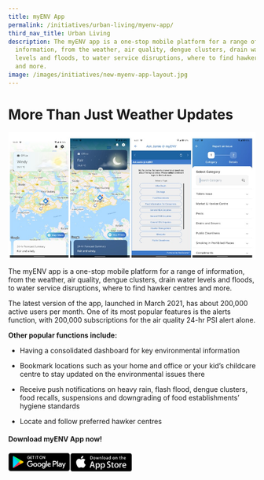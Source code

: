 ```yaml
---
title: myENV App
permalink: /initiatives/urban-living/myenv-app/
third_nav_title: Urban Living
description: The myENV app is a one-stop mobile platform for a range of
  information, from the weather, air quality, dengue clusters, drain water
  levels and floods, to water service disruptions, where to find hawker centres
  and more.
image: /images/initiatives/new-myenv-app-layout.jpg
---
```


# More Than Just Weather Updates

![Alt text for image on Isomer site](/images/initiatives/new-myenv-app-layout.jpg)


The myENV app is a one-stop mobile platform for a range of information, from the weather, air quality, dengue clusters, drain water levels and floods, to water service disruptions, where to find hawker centres and more.

The latest version of the app, launched in March 2021, has about 200,000 active users per month. One of its most popular features is the alerts function, with 200,000 subscriptions for the air quality 24-hr PSI alert alone.  

**Other popular functions include:**

* Having a consolidated dashboard for key environmental information

* Bookmark locations such as your home and office or your kid’s childcare centre to stay updated on the environmental issues there 
 
* Receive push notifications on heavy rain, flash flood, dengue clusters, food recalls, suspensions and downgrading of food establishments’ hygiene standards 
 
* Locate and follow preferred hawker centres

#### Download myENV App now!

  <div style="width:50%;display:flex;flex-wrap:wrap;">
         <div style="flex:25%"><a href="https://play.google.com/store/apps/details?id=sg.gov.nea" target="_blanket"><img alt="Google Play Store Link" src="/images/community/appstoreicon/google-play.png"></a>
          </div>
          <div style="flex:25%;"><a href="https://apps.apple.com/sg/app/myenv/id444435182" target="_blanket"><img alt="Apple App Store Link" src="/images/community/appstoreicon/apple-store.png"></a>
          </div>